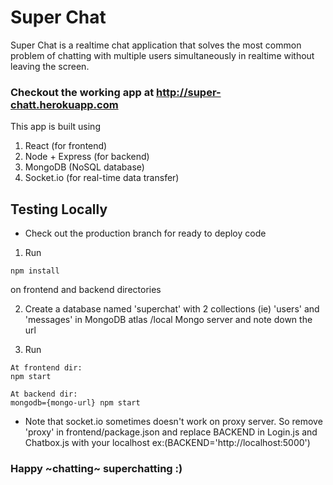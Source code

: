 

# Super Chat
Super Chat is a realtime chat application that solves the most common problem of chatting with multiple users simultaneously in realtime without leaving the screen.

### Checkout the working app at http://super-chatt.herokuapp.com

This app is built using
1. React (for frontend)
2. Node + Express (for backend)
3. MongoDB (NoSQL database)
4. Socket.io (for real-time data transfer)

## Testing Locally
* Check out the production branch for ready to deploy code

1. Run
```
npm install
```


on frontend and backend directories

2. Create a database named 'superchat' with 2 collections (ie) 'users' and 'messages' in MongoDB atlas /local Mongo server and note down the url

3. Run
```
At frontend dir:
npm start

At backend dir:
mongodb={mongo-url} npm start
```

* Note that socket.io sometimes doesn't work on proxy server. So remove 'proxy' in frontend/package.json and replace BACKEND in Login.js and Chatbox.js with your localhost ex:(BACKEND='http://localhost:5000')

### Happy ~chatting~ superchatting :)
